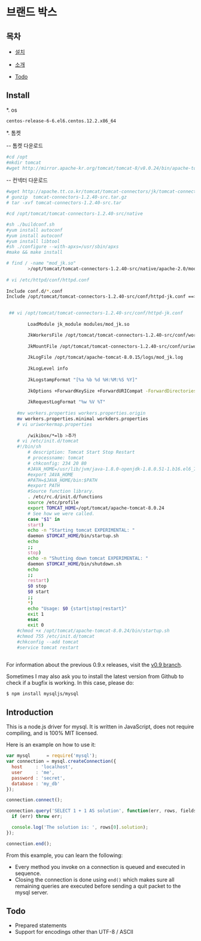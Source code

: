 # 브랜드 박스


## 목차 

- [설치](#install)
- [소개](#introduction)

- [Todo](#todo)

## Install
*. os

	centos-release-6-6.el6.centos.12.2.x86_64
*. 톰켓
	 
-- 톰켓 다운로드

```sh
#cd /opt
#mkdir tomcat
#wget http://mirror.apache-kr.org/tomcat/tomcat-8/v8.0.24/bin/apache-tomcat-8.0.24.zip
```


-- 컨넥터 다운로드

```sh 
#wget http://apache.tt.co.kr/tomcat/tomcat-connectors/jk/tomcat-connectors-1.2.40-src.tar.gz
# gunzip  tomcat-connectors-1.2.40-src.tar.gz
# tar -xvf tomcat-connectors-1.2.40-src.tar

#cd /opt/tomcat/tomcat-connectors-1.2.40-src/native

#sh ./buildconf.sh
#yum install autoconf
#yum install autoconf
#yum install libtool
#sh ./configure --with-apxs=/usr/sbin/apxs
#make && make install

# find / -name "mod_jk.so"
		>/opt/tomcat/tomcat-connectors-1.2.40-src/native/apache-2.0/mod_jk.so
		
# vi /etc/httpd/conf/httpd.conf	
        
Include conf.d/*.conf
Include /opt/tomcat/tomcat-connectors-1.2.40-src/conf/httpd-jk.conf ==>추가
 

 ## vi /opt/tomcat/tomcat-connectors-1.2.40-src/conf/httpd-jk.conf 
    
    	LoadModule jk_module modules/mod_jk.so

		JkWorkersFile /opt/tomcat/tomcat-connectors-1.2.40-src/conf/workers.properties
		
		JkMountFile /opt/tomcat/tomcat-connectors-1.2.40-src/conf/uriworkermap.properties
		
		JkLogFile /opt/tomcat/apache-tomcat-8.0.15/logs/mod_jk.log
		
		JkLogLevel info
		
		JkLogstampFormat "[%a %b %d %H:%M:%S %Y]"
		
		JkOptions +ForwardKeySize +ForwardURICompat -ForwardDirectories
		
		JkRequestLogFormat "%w %V %T"
		
	#mv workers.properties workers.properties.origin
	mv workers.properties.minimal workders.properties
	# vi uriworkermap.properties
	
		/wikibox/*=lb >추가 
	# vi /etc/init.d/tomcat
	#!/bin/sh
		# description: Tomcat Start Stop Restart
		# processname: tomcat
		# chkconfig: 234 20 80
		#JAVA_HOME=/usr/lib/jvm/java-1.8.0-openjdk-1.8.0.51-1.b16.el6_7.x86_64/
		#export JAVA_HOME
		#PATH=$JAVA_HOME/bin:$PATH
		#export PATH
		#Source function library.
		. /etc/rc.d/init.d/functions
		source /etc/profile
		export TOMCAT_HOME=/opt/tomcat/apache-tomcat-8.0.24
		# See how we were called.
		case "$1" in
		start)
		echo -n "Starting tomcat EXPERIMENTAL: "
		daemon $TOMCAT_HOME/bin/startup.sh
		echo
		;;
		stop)
		echo -n "Shutting down tomcat EXPERIMENTAL: "
		daemon $TOMCAT_HOME/bin/shutdown.sh
		echo
		;;
		restart)
		$0 stop
		$0 start
		;;
		*)
		echo "Usage: $0 {start|stop|restart}"
		exit 1
		esac
		exit 0
	#chmod +x /opt/tomcat/apache-tomcat-8.0.24/bin/startup.sh
	#chmod 755 /etc/init.d/tomcat
  	#chkconfig --add tomcat
  	#service tomcat restart
  	 
```

For information about the previous 0.9.x releases, visit the [v0.9 branch][].

Sometimes I may also ask you to install the latest version from Github to check
if a bugfix is working. In this case, please do:

```sh
$ npm install mysqljs/mysql
```

[v0.9 branch]: https://github.com/mysqljs/mysql/tree/v0.9

## Introduction

This is a node.js driver for mysql. It is written in JavaScript, does not
require compiling, and is 100% MIT licensed.

Here is an example on how to use it:

```js
var mysql      = require('mysql');
var connection = mysql.createConnection({
  host     : 'localhost',
  user     : 'me',
  password : 'secret',
  database : 'my_db'
});

connection.connect();

connection.query('SELECT 1 + 1 AS solution', function(err, rows, fields) {
  if (err) throw err;

  console.log('The solution is: ', rows[0].solution);
});

connection.end();
```

From this example, you can learn the following:

* Every method you invoke on a connection is queued and executed in sequence.
* Closing the connection is done using `end()` which makes sure all remaining
  queries are executed before sending a quit packet to the mysql server.



## Todo

* Prepared statements
* Support for encodings other than UTF-8 / ASCII

[npm-image]: https://img.shields.io/npm/v/mysql.svg
[npm-url]: https://npmjs.org/package/mysql
[node-version-image]: https://img.shields.io/node/v/mysql.svg
[node-version-url]: https://nodejs.org/en/download/
[travis-image]: https://img.shields.io/travis/mysqljs/mysql/master.svg?label=linux
[travis-url]: https://travis-ci.org/mysqljs/mysql
[appveyor-image]: https://img.shields.io/appveyor/ci/dougwilson/node-mysql/master.svg?label=windows
[appveyor-url]: https://ci.appveyor.com/project/dougwilson/node-mysql
[coveralls-image]: https://img.shields.io/coveralls/mysqljs/mysql/master.svg
[coveralls-url]: https://coveralls.io/r/mysqljs/mysql?branch=master
[downloads-image]: https://img.shields.io/npm/dm/mysql.svg
[downloads-url]: https://npmjs.org/package/mysql
